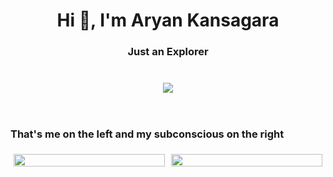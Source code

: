 <h1 align="center">Hi 👋, I'm Aryan Kansagara</h1>
<h3 align="center">Just an Explorer<br><br><br><img src="https://thumbs.gfycat.com/CompassionateVioletIndochinesetiger-size_restricted.gif"></h3>

<br>

<h3>That's me on the left and my subconscious on the right</h3>
<div class="parent" style="display: grid; grid-template-columns: auto auto;">
	<div style="padding: 5px; box-sizing: border-box;">
		<img align="left" style="width: 100%;" src="https://th.bing.com/th/id/R.d7603ebc167109d54c30e2f94b192c8a?rik=0qT85N9lUCrfKA&riu=http%3a%2f%2fmedia2.giphy.com%2fmedia%2fCOO13FZ1ktabS%2fgiphy.gif&ehk=ng3mbEyug8PYCeqkO3RtpCio0XTbVQobfU11nHNYbf4%3d&risl=&pid=ImgRaw&r=0">
	</div>
	<div style="padding: 5px; box-sizing: border-box;">
		<img align="right" style="width: 100%" src="https://image.jimcdn.com/app/cms/image/transf/dimension=455x1024:format=gif/path/s9580b9761e9c2719/image/iec6ed1a442f766e1/version/1431678692/image.gif">
	</div>
</div>
